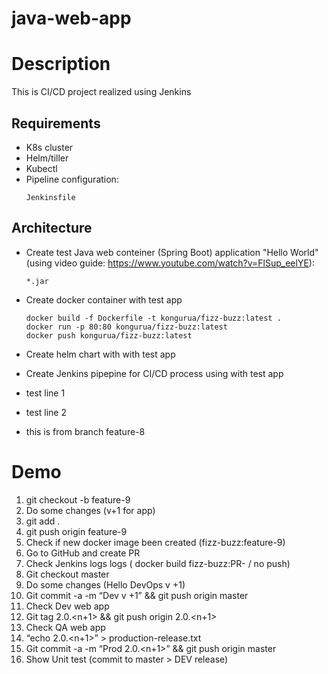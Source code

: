 # java-web-app

# Description
This is CI/CD project realized using Jenkins
## Requirements
* K8s cluster
* Helm/tiller
* Kubectl
* Pipeline configuration:
  ```
  Jenkinsfile
  ```
## Architecture
* Create test Java web conteiner (Spring Boot) application "Hello World" (using video guide: https://www.youtube.com/watch?v=FlSup_eelYE):

  ```
  *.jar
  ```
* Create docker container with test app
  ```
  docker build -f Dockerfile -t kongurua/fizz-buzz:latest .
  docker run -p 80:80 kongurua/fizz-buzz:latest
  docker push kongurua/fizz-buzz:latest
  ```
* Create helm chart with with test app
* Create Jenkins pipepine for CI/CD process using with test app


* test line 1
* test line 2
* this is from branch feature-8


# Demo

1. git checkout -b feature-9
2. Do some changes (v+1 for app)
3. git add .
4. git push origin feature-9
5. Check if new docker image been created (fizz-buzz:feature-9)
6. Go to GitHub and create PR
7. Check Jenkins logs logs ( docker build fizz-buzz:PR-<NN> / no push)
8. Git checkout master
9. Do some changes (Hello DevOps v +1)
10. Git commit -a -m “Dev v +1” && git push origin master
11. Check Dev web app
12. Git tag 2.0.<n+1> && git push origin 2.0.<n+1>
13. Check QA web app
14. “echo 2.0.<n+1>” > production-release.txt
15. Git commit -a -m “Prod  2.0.<n+1>” && git push origin master
16. Show Unit test (commit to master > DEV release)
